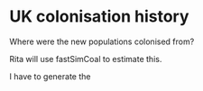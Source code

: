# UK colonisation history

Where were the new populations colonised from? 

Rita will use fastSimCoal to estimate this. 

I have to generate the 
